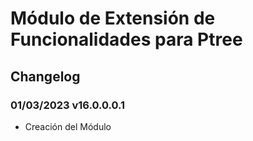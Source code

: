﻿# Módulo de Extensión de Funcionalidades para Ptree

## Changelog

### 01/03/2023 v16.0.0.0.1
* Creación del Módulo

